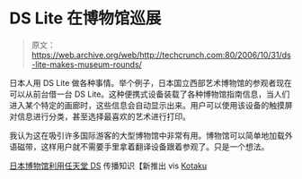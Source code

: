 # DS Lite 在博物馆巡展

> 原文：<https://web.archive.org/web/http://techcrunch.com:80/2006/10/31/ds-lite-makes-museum-rounds/>

日本人用 DS Lite 做各种事情。举个例子，日本国立西部艺术博物馆的参观者现在可以从前台借一台 DS Lite。这种便携式设备装载了各种博物馆指南信息，当人们进入某个特定的画廊时，这些信息会自动显示出来。用户可以使用该设备的触摸屏对信息进行分类，甚至选择最喜欢的艺术进行打印。

我认为这在吸引许多国际游客的大型博物馆中非常有用。博物馆可以简单地加载外语磁带，这样用户就不需要手里拿着翻译设备跟着参观了。只是一个想法。

[日本博物馆利用任天堂 DS](https://web.archive.org/web/20170708011821/http://www.newlaunches.com/archives/japanese_museum_spreads_knowlege_using_nintendo_ds.php) 传播知识【新推出 vis [Kotaku](https://web.archive.org/web/20170708011821/http://kotaku.com/gaming/ds/ds-lite-museum-guide-in-action-211223.php)